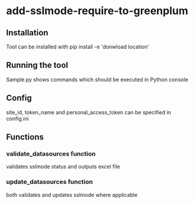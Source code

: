 # add-sslmode-require-to-greenplum

## Installation

Tool can be installed with pip install -e 'donwload location'

## Running the tool

Sample.py shows commands which should be executed in Python console

## Config

site_id, token_name and personal_access_token can be specified in config.ini

## Functions

### validate_datasources function

validates sslmode status and outputs excel file

### update_datasources function

both validates and updates sslmode where applicable


